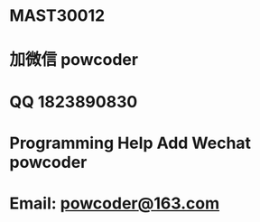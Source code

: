 # MAST30012
# 加微信 powcoder

# QQ 1823890830

# Programming Help Add Wechat powcoder

# Email: powcoder@163.com

